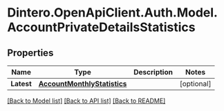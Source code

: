 # Dintero.OpenApiClient.Auth.Model.AccountPrivateDetailsStatistics

## Properties

Name | Type | Description | Notes
------------ | ------------- | ------------- | -------------
**Latest** | [**AccountMonthlyStatistics**](AccountMonthlyStatistics.md) |  | [optional] 

[[Back to Model list]](../README.md#documentation-for-models) [[Back to API list]](../README.md#documentation-for-api-endpoints) [[Back to README]](../README.md)

